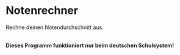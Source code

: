 <h1>Notenrechner</h1>
<p>Rechne deinen Notendurchschnitt aus.</p>
<br>
<b>Dieses Programm funktioniert nur beim deutschen Schulsystem!</b>
